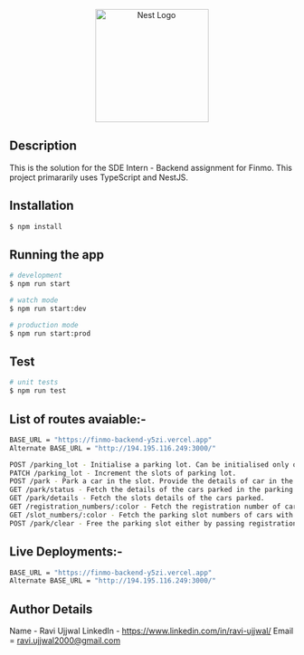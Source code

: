<p align="center">
  <a href="http://nestjs.com/" target="blank"><img src="https://nestjs.com/img/logo-small.svg" width="200" alt="Nest Logo" /></a>
</p>

[circleci-image]: https://img.shields.io/circleci/build/github/nestjs/nest/master?token=abc123def456
[circleci-url]: https://circleci.com/gh/nestjs/nest

## Description

This is the solution for the SDE Intern - Backend assignment for Finmo. This project primararily uses TypeScript and NestJS.

## Installation

```bash
$ npm install
```

## Running the app

```bash
# development
$ npm run start

# watch mode
$ npm run start:dev

# production mode
$ npm run start:prod
```

## Test

```bash
# unit tests
$ npm run test
```
## List of routes avaiable:-

```bash
BASE_URL = "https://finmo-backend-y5zi.vercel.app"
Alternate BASE_URL = "http://194.195.116.249:3000/"

POST /parking_lot - Initialise a parking lot. Can be initialised only once.
PATCH /parking_lot - Increment the slots of parking lot.
POST /park - Park a car in the slot. Provide the details of car in the body.
GET /park/status - Fetch the details of the cars parked in the parking slots.
GET /park/details - Fetch the slots details of the cars parked.
GET /registration_numbers/:color - Fetch the registration number of cars with particular color.
GET /slot_numbers/:color - Fetch the parking slot numbers of cars with particular color.
POST /park/clear - Free the parking slot either by passing registration number or slot number.
```

## Live Deployments:-
```bash
BASE_URL = "https://finmo-backend-y5zi.vercel.app"
Alternate BASE_URL = "http://194.195.116.249:3000/"
```

## Author Details
Name - Ravi Ujjwal
LinkedIn - https://www.linkedin.com/in/ravi-ujjwal/
Email = ravi.ujjwal2000@gmail.com